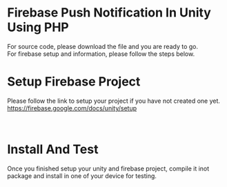 # Firebase Push Notification In Unity Using PHP

For source code, please download the file and you are ready to go.
<br>
For firebase setup and information, please follow the steps below.


# Setup Firebase Project

Please follow the link to setup your project if you have not created one yet. https://firebase.google.com/docs/unity/setup

<br>

# Install And Test

Once you finished setup your unity and firebase project, compile it inot package and install in one of your device for testing.

